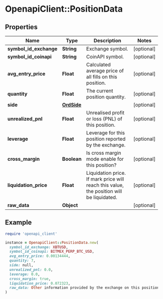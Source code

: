 # OpenapiClient::PositionData

## Properties

| Name | Type | Description | Notes |
| ---- | ---- | ----------- | ----- |
| **symbol_id_exchange** | **String** | Exchange symbol. | [optional] |
| **symbol_id_coinapi** | **String** | CoinAPI symbol. | [optional] |
| **avg_entry_price** | **Float** | Calculated average price of all fills on this position. | [optional] |
| **quantity** | **Float** | The current position quantity. | [optional] |
| **side** | [**OrdSide**](OrdSide.md) |  | [optional] |
| **unrealized_pnl** | **Float** | Unrealised profit or loss (PNL) of this position. | [optional] |
| **leverage** | **Float** | Leverage for this position reported by the exchange. | [optional] |
| **cross_margin** | **Boolean** | Is cross margin mode enable for this position? | [optional] |
| **liquidation_price** | **Float** | Liquidation price. If mark price will reach this value, the position will be liquidated. | [optional] |
| **raw_data** | **Object** |  | [optional] |

## Example

```ruby
require 'openapi_client'

instance = OpenapiClient::PositionData.new(
  symbol_id_exchange: XBTUSD,
  symbol_id_coinapi: BITMEX_PERP_BTC_USD,
  avg_entry_price: 0.00134444,
  quantity: 7,
  side: null,
  unrealized_pnl: 0.0,
  leverage: 0.0,
  cross_margin: true,
  liquidation_price: 0.072323,
  raw_data: Other information provided by the exchange on this position.
)
```

